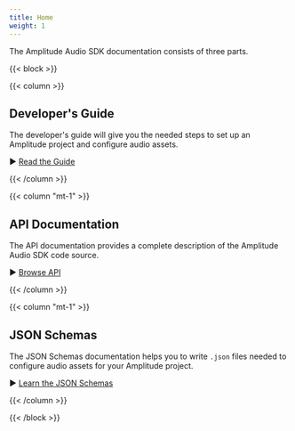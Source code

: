 ```yaml
---
title: Home
weight: 1
---
```


The Amplitude Audio SDK documentation consists of three parts.

{{< block >}}

{{< column >}}
## Developer's Guide

The developer's guide will give you the needed steps to set up an Amplitude project and configure audio assets.

▶️ [Read the Guide](guide/)

{{< /column >}}

{{< column "mt-1" >}}
## API Documentation

The API documentation provides a complete description of the Amplitude Audio SDK code source.

▶️ [Browse API](api/)

{{< /column >}}

{{< column "mt-1" >}}
## JSON Schemas

The JSON Schemas documentation helps you to write `.json` files needed to configure audio assets for your Amplitude project.

▶️ [Learn the JSON Schemas](schema/)

{{< /column >}}

{{< /block >}}